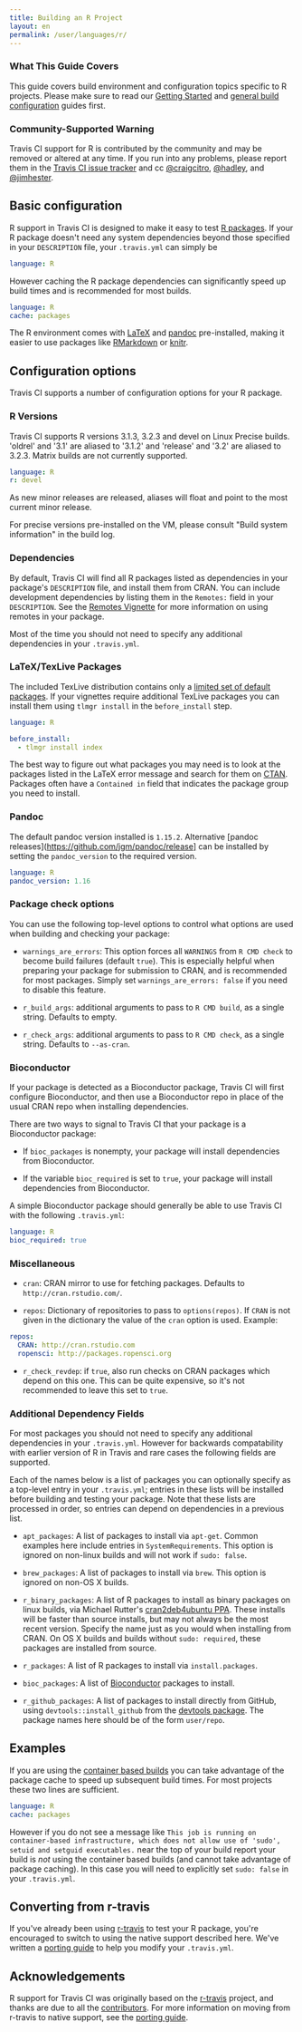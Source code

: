 ```yaml
---
title: Building an R Project
layout: en
permalink: /user/languages/r/
---
```


### What This Guide Covers

This guide covers build environment and configuration topics specific to R
projects. Please make sure to read our
[Getting Started](/user/getting-started/) and
[general build configuration](/user/customizing-the-build/) guides first.

### Community-Supported Warning

Travis CI support for R is contributed by the community and may be removed or
altered at any time. If you run into any problems, please report them in the
[Travis CI issue tracker](https://github.com/travis-ci/travis-ci/issues/new?labels=community:r)
and cc [@craigcitro](https://github.com/craigcitro),
[@hadley](https://github.com/hadley), and
[@jimhester](https://github.com/jimhester).

## Basic configuration

R support in Travis CI is designed to make it easy to test
[R packages](http://cran.r-project.org/doc/manuals/R-exts.html). If your R
package doesn't need any system dependencies beyond those specified in your
`DESCRIPTION` file, your `.travis.yml` can simply be

```yaml
language: R
```

However caching the R package dependencies can significantly speed up build times and
is recommended for most builds.

```yaml
language: R
cache: packages
```

The R environment comes with [LaTeX](https://www.tug.org/texlive/) and
[pandoc](http://johnmacfarlane.net/pandoc/) pre-installed, making it easier to
use packages like [RMarkdown](http://rmarkdown.rstudio.com/) or
[knitr](http://yihui.name/knitr/).

## Configuration options

Travis CI supports a number of configuration options for your R package.

### R Versions ###

Travis CI supports R versions 3.1.3, 3.2.3 and devel on Linux Precise builds.
'oldrel' and '3.1' are aliased to '3.1.2' and 'release' and '3.2' are aliased
to 3.2.3. Matrix builds are not currently supported.

```yaml
language: R
r: devel
```

As new minor releases are released, aliases will float and point to the most current minor release.

For precise versions pre-installed on the VM, please consult "Build system information" in the build log.

### Dependencies

By default, Travis CI will find all R packages listed as dependencies in your
package's `DESCRIPTION` file, and install them from CRAN. You can include
development dependencies by listing them in the `Remotes:` field in your
`DESCRIPTION`. See the [Remotes
Vignette](https://github.com/hadley/devtools/blob/master/vignettes/dependencies.Rmd#package-remotes)
for more information on using remotes in your package.

Most of the time you should not need to specify any additional dependencies in
your `.travis.yml`.

### LaTeX/TexLive Packages

The included TexLive distribution contains only a [limited set of default
packages](https://github.com/yihui/ubuntu-bin/blob/master/TeXLive.pkgs). If
your vignettes require additional TexLive packages you can install them using
`tlmgr install` in the `before_install` step.

```yaml
language: R

before_install:
  - tlmgr install index
```

The best way to figure out what packages you may need is to look at the
packages listed in the LaTeX error message and search for them on
[CTAN](https://www.ctan.org/). Packages often have a `Contained in` field that
indicates the package group you need to install.

### Pandoc ###

The default pandoc version installed is `1.15.2`. Alternative [pandoc
releases](https://github.com/jgm/pandoc/release] can be installed by setting
the `pandoc_version` to the required version.

```yaml
language: R
pandoc_version: 1.16
```

### Package check options

You can use the following top-level options to control what options are used
when building and checking your package:

* `warnings_are_errors`: This option forces all `WARNINGS` from `R CMD check` to
  become build failures (default `true`). This is especially helpful when preparing
  your package for submission to CRAN, and is recommended for most packages.
  Simply set `warnings_are_errors: false` if you need to disable this feature.

* `r_build_args`: additional arguments to pass to `R CMD build`, as a single
  string. Defaults to empty.

* `r_check_args`: additional arguments to pass to `R CMD check`, as a single
  string. Defaults to `--as-cran`.

### Bioconductor

If your package is detected as a Bioconductor package, Travis CI will first
configure Bioconductor, and then use a Bioconductor repo in place of the usual
CRAN repo when installing dependencies.

There are two ways to signal to Travis CI that your package is a Bioconductor
package:

* If `bioc_packages` is nonempty, your package will install dependencies from
  Bioconductor.

* If the variable `bioc_required` is set to `true`, your package will install
  dependencies from Bioconductor.

A simple Bioconductor package should generally be able to use Travis CI with
the following `.travis.yml`:

```yaml
language: R
bioc_required: true
```

### Miscellaneous

* `cran`: CRAN mirror to use for fetching packages. Defaults to
  `http://cran.rstudio.com/`.

* `repos`: Dictionary of repositories to pass to `options(repos)`. If `CRAN` is
  not given in the dictionary the value of the `cran` option is used.
  Example:

```yaml
repos:
  CRAN: http://cran.rstudio.com
  ropensci: http://packages.ropensci.org
```

* `r_check_revdep`: if `true`, also run checks on CRAN packages which depend
  on this one. This can be quite expensive, so it's not recommended to leave
  this set to `true`.

### Additional Dependency Fields ###

For most packages you should not need to specify any additional dependencies in
your `.travis.yml`. However for backwards compatability with earlier version of
R in Travis and rare cases the following fields are supported.

Each of the names below is a list of packages you can optionally specify as a
top-level entry in your `.travis.yml`; entries in these lists will be
installed before building and testing your package. Note that these lists are
processed in order, so entries can depend on dependencies in a previous list.

* `apt_packages`: A list of packages to install via `apt-get`. Common examples
  here include entries in `SystemRequirements`. This option is ignored on
  non-linux builds and will not work if `sudo: false`.

* `brew_packages`: A list of packages to install via `brew`. This option is
  ignored on non-OS X builds.

* `r_binary_packages`: A list of R packages to install as binary packages on
  linux builds, via Michael Rutter's
  [cran2deb4ubuntu PPA](https://launchpad.net/~marutter/+archive/ubuntu/c2d4u).
  These installs will be faster than source installs, but may not always be
  the most recent version. Specify the name just as you would when installing
  from CRAN. On OS X builds and builds without `sudo: required`, these packages
  are installed from source.

* `r_packages`: A list of R packages to install via `install.packages`.

* `bioc_packages`: A list of [Bioconductor](http://www.bioconductor.org/)
  packages to install.

* `r_github_packages`: A list of packages to install directly from GitHub,
  using `devtools::install_github` from the
  [devtools package](https://github.com/hadley/devtools). The package names
  here should be of the form `user/repo`.

## Examples

If you are using the [container based builds][container] you can take advantage
of the package cache to speed up subsequent build times. For most projects
these two lines are sufficient.

```yaml
language: R
cache: packages
```
However if you do not see a message like `This
job is running on container-based infrastructure, which does not allow use of
'sudo', setuid and setguid executables.` near the top of your build report your
build is _not_ using the container based builds (and cannot take advantage of
package caching). In this case you will need to explicitly set `sudo: false` in
your `.travis.yml`.

## Converting from r-travis

If you've already been using
[r-travis](https://github.com/craigcitro/r-travis) to test your R package,
you're encouraged to switch to using the native support described here. We've
written a
[porting guide](https://github.com/craigcitro/r-travis/wiki/Porting-to-native-R-support-in-Travis)
to help you modify your `.travis.yml`.

## Acknowledgements

R support for Travis CI was originally based on the
[r-travis](https://github.com/craigcitro/r-travis) project, and thanks are due
to all the
[contributors](https://github.com/craigcitro/r-travis/graphs/contributors).
For more information on moving from r-travis to native support, see the
[porting guide](https://github.com/craigcitro/r-travis/wiki/Porting-to-native-R-support-in-Travis).

[container]: /user/workers/container-based-infrastructure/

